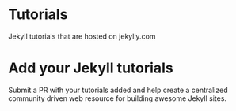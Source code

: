 # Tutorials
Jekyll tutorials that are hosted on jekylly.com

# Add your Jekyll tutorials
Submit a PR with your tutorials added and help create a centralized community driven web resource for building awesome Jekyll sites.
